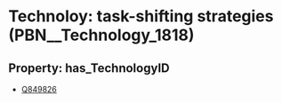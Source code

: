 # Technoloy: __task-shifting strategies__ (PBN__Technology_1818)

## Property: has_TechnologyID

* [Q849826](Q849826)

